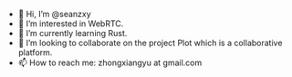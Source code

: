 - 👋 Hi, I’m @seanzxy
- 👀 I’m interested in WebRTC.
- 🌱 I’m currently learning Rust.
- 💞️ I’m looking to collaborate on the project Plot which is a collaborative platform.
- 📫 How to reach me: zhongxiangyu at gmail.com

<!---
seanzxy/seanzxy is a ✨ special ✨ repository because its `README.md` (this file) appears on your GitHub profile.
You can click the Preview link to take a look at your changes.
--->
